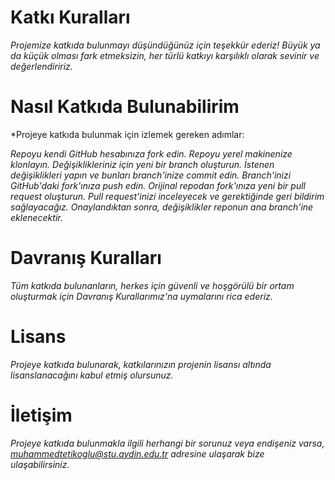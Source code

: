 # Katkı Kuralları

*Projemize katkıda bulunmayı düşündüğünüz için teşekkür ederiz! Büyük ya da küçük olması fark etmeksizin, her türlü katkıyı karşılıklı olarak sevinir ve değerlendiririz.*

# Nasıl Katkıda Bulunabilirim

*Projeye katkıda bulunmak için izlemek gereken adımlar:

*Repoyu kendi GitHub hesabınıza fork edin.*
*Repoyu yerel makinenize klonlayın.*
*Değişiklikleriniz için yeni bir branch oluşturun.*
*İstenen değişiklikleri yapın ve bunları branch'inize commit edin.*
*Branch'inizi GitHub'daki fork'ınıza push edin.*
*Orijinal repodan fork'ınıza yeni bir pull request oluşturun.*
*Pull request'inizi inceleyecek ve gerektiğinde geri bildirim sağlayacağız. Onaylandıktan sonra, değişiklikler reponun ana branch'ine eklenecektir.*

# Davranış Kuralları

*Tüm katkıda bulunanların, herkes için güvenli ve hoşgörülü bir ortam oluşturmak için Davranış Kurallarımız'na uymalarını rica ederiz.*

# Lisans

*Projeye katkıda bulunarak, katkılarınızın projenin lisansı altında lisanslanacağını kabul etmiş olursunuz.*

# İletişim

*Projeye katkıda bulunmakla ilgili herhangi bir sorunuz veya endişeniz varsa, muhammedtetikoglu@stu.aydin.edu.tr adresine ulaşarak bize ulaşabilirsiniz.*
